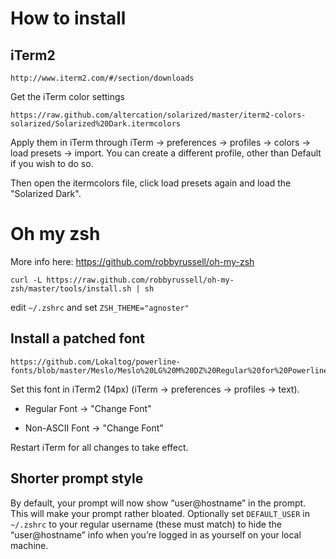 # How to install

## iTerm2

    http://www.iterm2.com/#/section/downloads

Get the iTerm color settings

    https://raw.github.com/altercation/solarized/master/iterm2-colors-solarized/Solarized%20Dark.itermcolors

Apply them in iTerm through iTerm -> preferences -> profiles -> colors -> load presets -> import. You can create a different profile, other than Default if you wish to do so.

Then open the itermcolors file, click load presets again and load the "Solarized Dark".

# Oh my zsh

More info here: https://github.com/robbyrussell/oh-my-zsh

    curl -L https://raw.github.com/robbyrussell/oh-my-zsh/master/tools/install.sh | sh

edit `~/.zshrc` and set `ZSH_THEME="agnoster"`

## Install a patched font

    https://github.com/Lokaltog/powerline-fonts/blob/master/Meslo/Meslo%20LG%20M%20DZ%20Regular%20for%20Powerline.otf

Set this font in iTerm2 (14px) (iTerm -> preferences -> profiles -> text).

- Regular Font -> "Change Font"

- Non-ASCII Font -> "Change Font"

Restart iTerm for all changes to take effect.

## Shorter prompt style

By default, your prompt will now show “user@hostname” in the prompt. This will make your prompt rather bloated. Optionally set `DEFAULT_USER` in `~/.zshrc` to your regular username (these must match) to hide the “user@hostname” info when you’re logged in as yourself on your local machine.
